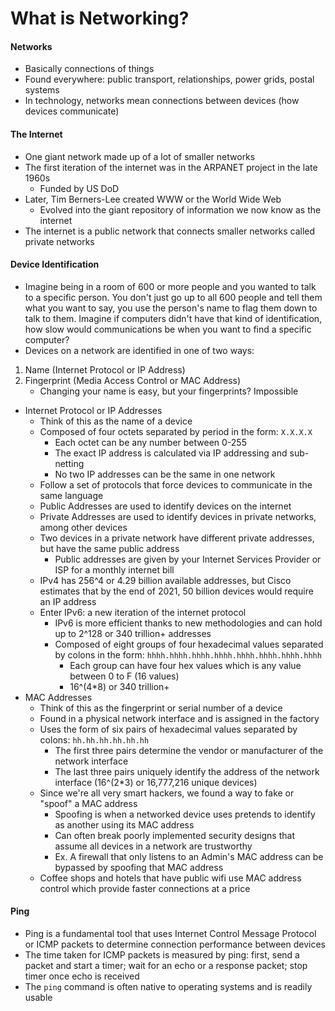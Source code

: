 # What is Networking?

#### Networks
- Basically connections of things
- Found everywhere: public transport, relationships, power grids, postal systems
- In technology, networks mean connections between devices (how devices communicate)

#### The Internet
- One giant network made up of a lot of smaller networks
- The first iteration of the internet was in the ARPANET project in the late 1960s
    - Funded by US DoD
- Later, Tim Berners-Lee created WWW or the World Wide Web
    - Evolved into the giant repository of information we now know as the internet
- The internet is a public network that connects smaller networks called private networks

#### Device Identification
- Imagine being in a room of 600 or more people and you wanted to talk to a specific person. You don't just go up to all 600 people and tell them what you want to say, you use the person's name to flag them down to talk to them. Imagine if computers didn't have that kind of identification, how slow would communications be when you want to find a specific computer?
- Devices on a network are identified in one of two ways:
1. Name (Internet Protocol or IP Address)
2. Fingerprint (Media Access Control or MAC Address)
    - Changing your name is easy, but your fingerprints? Impossible
- Internet Protocol or IP Addresses
    - Think of this as the name of a device
    - Composed of four octets separated by period in the form: `X.X.X.X`
        - Each octet can be any number between 0-255
        - The exact IP address is calculated via IP addressing and sub-netting
        - No two IP addresses can be the same in one network
    - Follow a set of protocols that force devices to communicate in the same language
    - Public Addresses are used to identify devices on the internet
    - Private Addresses are used to identify devices in private networks, among other devices
    - Two devices in a private network have different private addresses, but have the same public address
        - Public addresses are given by your Internet Services Provider or ISP for a monthly internet bill
    - IPv4 has 256^4 or 4.29 billion available addresses, but Cisco estimates that by the end of 2021, 50 billion devices would require an IP address
    - Enter IPv6: a new iteration of the internet protocol
        - IPv6 is more efficient thanks to new methodologies and can hold up to 2^128 or 340 trillion+ addresses
        - Composed of eight groups of four hexadecimal values separated by colons in the form: `hhhh.hhhh.hhhh.hhhh.hhhh.hhhh.hhhh.hhhh`
            - Each group can have four hex values which is any value between 0 to F (16 values)
            - 16^(4*8) or 340 trillion+
- MAC Addresses
    - Think of this as the fingerprint or serial number of a device
    - Found in a physical network interface and is assigned in the factory
    - Uses the form of six pairs of hexadecimal values separated by colons: `hh.hh.hh.hh.hh.hh`
        - The first three pairs determine the vendor or manufacturer of the network interface
        - The last three pairs uniquely identify the address of the network interface (16^(2*3) or 16,777,216 unique devices)
    - Since we're all very smart hackers, we found a way to fake or "spoof" a MAC address
        - Spoofing is when a networked device uses pretends to identify as another using its MAC address
        - Can often break poorly implemented security designs that assume all devices in a network are trustworthy
        - Ex. A firewall that only listens to an Admin's MAC address can be bypassed by spoofing that MAC address
    - Coffee shops and hotels that have public wifi use MAC address control which provide faster connections at a price

#### Ping
- Ping is a fundamental tool that uses Internet Control Message Protocol or ICMP packets to determine connection performance between devices
- The time taken for ICMP packets is measured by ping: first, send a packet and start a timer; wait for an echo or a response packet; stop timer once echo is received
- The `ping` command is often native to operating systems and is readily usable